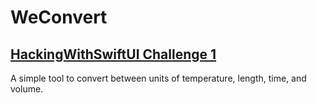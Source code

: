 #  WeConvert

## [HackingWithSwiftUI Challenge 1](https://www.hackingwithswift.com/100/swiftui/19)

A simple tool to convert between units of temperature, length, time, and volume.

